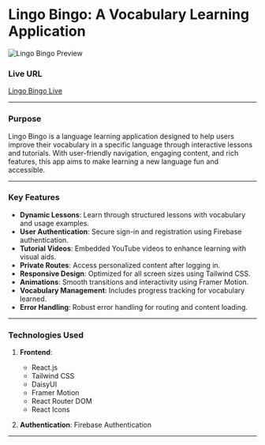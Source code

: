 # Lingo Bingo: A Vocabulary Learning Application

![Lingo Bingo Preview](https://i.ibb.co.com/Y7X02VtP/Screenshot-66.png)


### **Live URL**
[Lingo Bingo Live](https://lingo-bingo-7be04.web.app/)  

---

### **Purpose**
Lingo Bingo is a language learning application designed to help users improve their vocabulary in a specific language through interactive lessons and tutorials. With user-friendly navigation, engaging content, and rich features, this app aims to make learning a new language fun and accessible.


---

### **Key Features**
- **Dynamic Lessons**: Learn through structured lessons with vocabulary and usage examples.
- **User Authentication**: Secure sign-in and registration using Firebase authentication.
- **Tutorial Videos**: Embedded YouTube videos to enhance learning with visual aids.
- **Private Routes**: Access personalized content after logging in.
- **Responsive Design**: Optimized for all screen sizes using Tailwind CSS.
- **Animations**: Smooth transitions and interactivity using Framer Motion.
- **Vocabulary Management**: Includes progress tracking for vocabulary learned.
- **Error Handling**: Robust error handling for routing and content loading.

---

### **Technologies Used**
1. **Frontend**: 
   - React.js
   - Tailwind CSS
   - DaisyUI
   - Framer Motion
   - React Router DOM
   - React Icons

2. **Authentication**: Firebase Authentication



---

